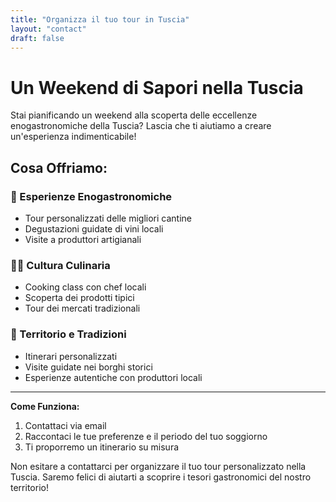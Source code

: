 ```yaml
---
title: "Organizza il tuo tour in Tuscia"
layout: "contact"
draft: false
---
```


# Un Weekend di Sapori nella Tuscia

Stai pianificando un weekend alla scoperta delle eccellenze enogastronomiche della Tuscia? Lascia che ti aiutiamo a creare un'esperienza indimenticabile!

## Cosa Offriamo:

### 🍷 Esperienze Enogastronomiche
- Tour personalizzati delle migliori cantine
- Degustazioni guidate di vini locali
- Visite a produttori artigianali

### 👨‍🍳 Cultura Culinaria
- Cooking class con chef locali
- Scoperta dei prodotti tipici
- Tour dei mercati tradizionali

### 🏰 Territorio e Tradizioni
- Itinerari personalizzati
- Visite guidate nei borghi storici
- Esperienze autentiche con produttori locali

---

**Come Funziona:**
1. Contattaci via email
2. Raccontaci le tue preferenze e il periodo del tuo soggiorno
3. Ti proporremo un itinerario su misura

Non esitare a contattarci per organizzare il tuo tour personalizzato nella Tuscia. Saremo felici di aiutarti a scoprire i tesori gastronomici del nostro territorio! 